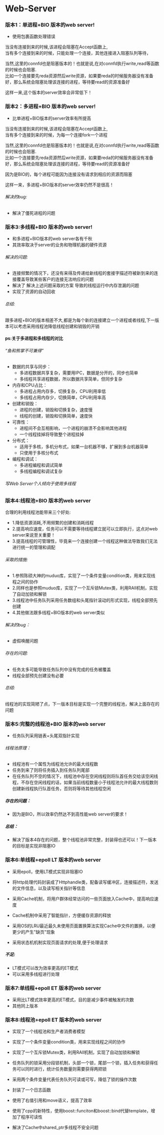 # Web-Server

### 版本1：单进程+BIO 版本的web server!  
  * 使用包裹函数处理错误  
  
  当没有连接到来的时候,该进程会阻塞在Accept函数上,  
  当有多个连接到来的时候，只能处理一个连接，其他连接进入阻塞队列等待，  
  
  当然,这里的connfd也是阻塞版本的！也就是说,在对connfd执行write,read等函数的时候也会阻塞.  
  比如一个连接要先reda资源然后write资源，如果要reda的时候服务器没有准备好，那么系统会阻塞处理该连接的进程，等待要read的资源准备好  
  
  这样一来,这个版本的server效率会非常低下！
  
  
  
### 版本2：多进程+BIO 版本的web server!

  * 比单进程+BIO版本的server效率有所提高  

  当没有连接到来的时候,该进程会阻塞在Accept函数上,  
  当有多个连接到来的时候，为每一个连接fork一个进程  

  当然,这里的connfd也是阻塞版本的！也就是说,在对connfd执行write,read等函数的时候也会阻塞.  
  比如一个连接要先reda资源然后write资源，如果要reda的时候服务器没有准备好，那么系统会阻塞处理该连接的进程，等待要read的资源准备好  

  因为是BIO的，每个进程可能因为连接没有请求到相应的资源而阻塞

  这样一来，多进程+BIO版本的server效率仍然不是很高！

###### 解决的bug:  
  * 解决了僵死进程的问题

### 版本3:多线程+BIO 版本的web server!
  
  * 和多进程+BIO版本的web server各有千秋
  * 其效率取决于server的业务和物理机器的硬件资源  
###### 解决的问题:  
  *  连接频繁的情况下，还没有来得及传递给新线程的套接字描述符被新到来的连接覆盖导致某些客户的连接无法响应的问题
  *  解决了 解决上述问题采取的方案 导致的线程运行中内存泄漏的问题
  *  实现了资源的自动回收
###### 总结:
跟多进程+BIO的版本相差不大,都是为每个新的连接建立一个进程或者线程,下一版本可以考虑采用线程池降低线程创建和销毁的开销


#### ps:关于多进程和多线程的对比
###### “鱼和熊掌不可兼得”  
  * 数据的共享与同步：
    * 多进程数据共享复杂，需要用IPC，数据是分开的，同步也简单
    * 多线程共享进程数据，所以数据共享简单，但同步复杂
  * 内存和CPU占比：
    * 多进程占用内存多，切换复杂，CPU利用率低
    * 多线程占用内存少，切换简单，CPU利用率高  
  * 创建和销毁：
    * 进程的创建，销毁和切换复杂，速度慢
    * 线程的创建，销毁和切换简单，速度快
  * 可靠性：  
    * 进程间不会互相影响，一个进程的崩溃不会影响其他进程
    * 一个线程挂掉将导致整个进程挂掉
  * 分布式：
    * 适用于多核，多机分布式，如果一台机器不够，扩展到多台机器简单
    * 只使用于多核分布式
  * 编程和调试：  
    * 多进程编程和调试简单
    * 多线程编程和调试复杂
###### 写Web Server个人倾向于使用多线程  

### 版本4:线程池+BIO 版本的web server  
合理的利用线程池能带来三个好处:    

* 1.降低资源消耗,不用频繁的创建和消耗线程    
* 2.提高响应速度，任务可以不需要等待线程建立就可以立即执行，这点对web server来说至关重要！   
* 3.提高线程的可管理性，毕竟来一个连接创建一个线程这种做法导致我们无法进行统一的管理和调配  

###### 采取的措施:  
* 1.参照陈硕大神的muduo库，实现了一个条件变量condition类，用来实现线程之间的协作  
* 2.同样也是参照muduo库，实现了一个互斥锁Mutex类，利用RAll机制，实现了自动加锁和解锁  
* 3.线程池中任务队列采用任务数组和头尾指针滚动的形式实现，线程全部预先创建
* 4.其他做法跟多线程+BIO版本的web server类似  
###### 解决的bug：
* 虚假唤醒问题  
###### 存在的问题:
* 任务太多可能导致任务队列中没有完成的任务被覆盖  
* 线程全部预先创建没有必要  
###### 总结:  
线程池的实现简陋了点，下一版本目标是实现一个完整的线程池，解决上面存在的问题

### 版本5:完整的线程池+BIO 版本的web server  
* 任务队列采用链表+头尾双指针实现
###### 线程池原理：
* 线程池有一个属性为线程池允许的最大线程数
* 任务到来了则将任务插入到任务队列尾部
* 在任务队列不空的情况下，线程池中存在空闲线程则将队首任务交给该空闲线程，不存在空闲线程的话，如果当前线程数量小于线程池允许的最大线程数则创建新线程执行队首任务，否则将等待其他线程空闲
##### 存在的问题：
* 因为是BIO，所以效率仍然达不到高性能web server的要求！
##### 总结：  
* 解决了版本4存在的问题，整个线程池非常完整，封装得也还可以！下一版本的目标是实现非阻塞IO  
### 版本6:单线程+epoll LT 版本的web server  
* 采用epoll，使用LT模式实现非阻塞IO

* 将http处理代码封装成了Httphandle类，配备读写缓冲区，连接描述符，发送的文件信息，以及读写相关指针等信息  

* 采用Cache机制，将用户群体经常访问的一些页面放入Cache中，提高响应速度  

* Cache机制中采用了智能指针，方便缓存资源的释放  

* 采用OS的LRU最近最久未使用页面置换算法实现Cache中文件的置换，以便更少的产生"缺页"现象  

* 采用状态机机制实现页面请求的处理,便于处理请求  

##### 不足:  
  * LT模式可以改为效率更高的ET模式
  * 可以采用多线程进行处理

### 版本7:单线程+epoll ET 版本的web server  
* 采用比LT模式效率更高的ET模式，目的是减少事件被触发的次数  
* 其他同上版本  
### 版本8:线程池+epoll ET 版本的web server  
* 实现了一个线程池和生产者消费者模型  

* 实现了一个条件变量condition类，用来实现线程之间的协作  

* 实现了一个互斥锁Mutex类，利用RAll机制，实现了自动加锁和解锁  

* 任务队列的锁采用分段锁机制，头部一个锁，尾部一个锁，插入任务和获得任务可以同时进行，统计任务数量则需要获得两把锁  

* 采用两个条件变量代表任务队列可读或可写，降低了锁的操作次数

* 封装了一个日志函数

* 使用了右值引用和move语义，提高了效率

* 使用了cpp的新特性，使用boost::funciton和boost::bind代替template，增加了程序可读性
 
* 解决了Cache中shared_ptr多线程不安全问题















